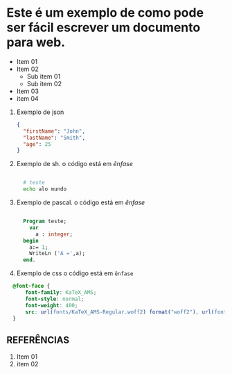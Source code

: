 # Este é um exemplo de como pode ser fácil escrever um documento para web.

- Item 01
- Item 02
  - Sub item 01
  - Sub item 02
- Item 03
- item 04

1. Exemplo de json

    ```json
    {
      "firstName": "John",
      "lastName": "Smith",
      "age": 25
    }
    ```

2. Exemplo de sh. o código está em *ênfase*

    ```sh
    
      # teste
      echo alo mundo

    ```

3. Exemplo de pascal. o código está em _ênfase_

    ```pascal

      Program teste;
        var 
          a : integer;
      begin
        a:= 1;
        WriteLn ('A =',a);
      end.     
    ```

4. Exemplo de css o código está em `ênfase`

```css
  @font-face {
      font-family: KaTeX_AMS;
      font-style: normal;
      font-weight: 400;
      src: url(fonts/KaTeX_AMS-Regular.woff2) format("woff2"), url(fonts/KaTeX_AMS-Regular.woff) format("woff"), url(fonts/KaTeX_AMS-Regular.ttf) format("truetype")
  }
```

## REFERÊNCIAS
  
1. Item 01
2. item 02
